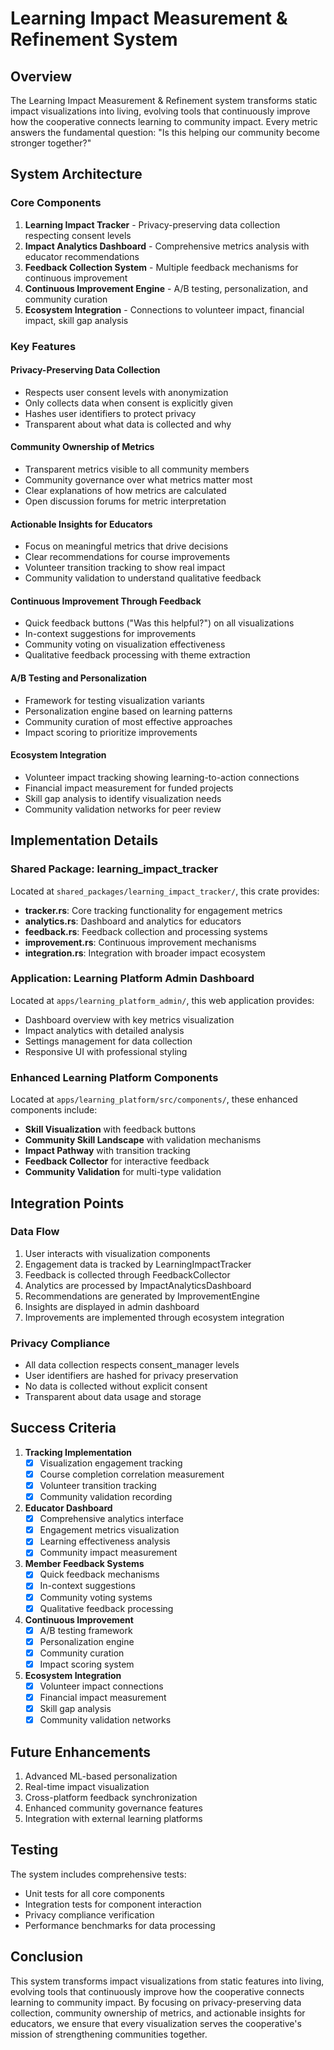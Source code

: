 # Learning Impact Measurement & Refinement System

## Overview

The Learning Impact Measurement & Refinement system transforms static impact visualizations into living, evolving tools that continuously improve how the cooperative connects learning to community impact. Every metric answers the fundamental question: "Is this helping our community become stronger together?"

## System Architecture

### Core Components

1. **Learning Impact Tracker** - Privacy-preserving data collection respecting consent levels
2. **Impact Analytics Dashboard** - Comprehensive metrics analysis with educator recommendations
3. **Feedback Collection System** - Multiple feedback mechanisms for continuous improvement
4. **Continuous Improvement Engine** - A/B testing, personalization, and community curation
5. **Ecosystem Integration** - Connections to volunteer impact, financial impact, skill gap analysis

### Key Features

#### Privacy-Preserving Data Collection
- Respects user consent levels with anonymization
- Only collects data when consent is explicitly given
- Hashes user identifiers to protect privacy
- Transparent about what data is collected and why

#### Community Ownership of Metrics
- Transparent metrics visible to all community members
- Community governance over what metrics matter most
- Clear explanations of how metrics are calculated
- Open discussion forums for metric interpretation

#### Actionable Insights for Educators
- Focus on meaningful metrics that drive decisions
- Clear recommendations for course improvements
- Volunteer transition tracking to show real impact
- Community validation to understand qualitative feedback

#### Continuous Improvement Through Feedback
- Quick feedback buttons ("Was this helpful?") on all visualizations
- In-context suggestions for improvements
- Community voting on visualization effectiveness
- Qualitative feedback processing with theme extraction

#### A/B Testing and Personalization
- Framework for testing visualization variants
- Personalization engine based on learning patterns
- Community curation of most effective approaches
- Impact scoring to prioritize improvements

#### Ecosystem Integration
- Volunteer impact tracking showing learning-to-action connections
- Financial impact measurement for funded projects
- Skill gap analysis to identify visualization needs
- Community validation networks for peer review

## Implementation Details

### Shared Package: learning_impact_tracker

Located at `shared_packages/learning_impact_tracker/`, this crate provides:

- **tracker.rs**: Core tracking functionality for engagement metrics
- **analytics.rs**: Dashboard and analytics for educators
- **feedback.rs**: Feedback collection and processing systems
- **improvement.rs**: Continuous improvement mechanisms
- **integration.rs**: Integration with broader impact ecosystem

### Application: Learning Platform Admin Dashboard

Located at `apps/learning_platform_admin/`, this web application provides:

- Dashboard overview with key metrics visualization
- Impact analytics with detailed analysis
- Settings management for data collection
- Responsive UI with professional styling

### Enhanced Learning Platform Components

Located at `apps/learning_platform/src/components/`, these enhanced components include:

- **Skill Visualization** with feedback buttons
- **Community Skill Landscape** with validation mechanisms
- **Impact Pathway** with transition tracking
- **Feedback Collector** for interactive feedback
- **Community Validation** for multi-type validation

## Integration Points

### Data Flow
1. User interacts with visualization components
2. Engagement data is tracked by LearningImpactTracker
3. Feedback is collected through FeedbackCollector
4. Analytics are processed by ImpactAnalyticsDashboard
5. Recommendations are generated by ImprovementEngine
6. Insights are displayed in admin dashboard
7. Improvements are implemented through ecosystem integration

### Privacy Compliance
- All data collection respects consent_manager levels
- User identifiers are hashed for privacy preservation
- No data is collected without explicit consent
- Transparent about data usage and storage

## Success Criteria

1. **Tracking Implementation**
   - [x] Visualization engagement tracking
   - [x] Course completion correlation measurement
   - [x] Volunteer transition tracking
   - [x] Community validation recording

2. **Educator Dashboard**
   - [x] Comprehensive analytics interface
   - [x] Engagement metrics visualization
   - [x] Learning effectiveness analysis
   - [x] Community impact measurement

3. **Member Feedback Systems**
   - [x] Quick feedback mechanisms
   - [x] In-context suggestions
   - [x] Community voting systems
   - [x] Qualitative feedback processing

4. **Continuous Improvement**
   - [x] A/B testing framework
   - [x] Personalization engine
   - [x] Community curation
   - [x] Impact scoring system

5. **Ecosystem Integration**
   - [x] Volunteer impact connections
   - [x] Financial impact measurement
   - [x] Skill gap analysis
   - [x] Community validation networks

## Future Enhancements

1. Advanced ML-based personalization
2. Real-time impact visualization
3. Cross-platform feedback synchronization
4. Enhanced community governance features
5. Integration with external learning platforms

## Testing

The system includes comprehensive tests:
- Unit tests for all core components
- Integration tests for component interaction
- Privacy compliance verification
- Performance benchmarks for data processing

## Conclusion

This system transforms impact visualizations from static features into living, evolving tools that continuously improve how the cooperative connects learning to community impact. By focusing on privacy-preserving data collection, community ownership of metrics, and actionable insights for educators, we ensure that every visualization serves the cooperative's mission of strengthening communities together.